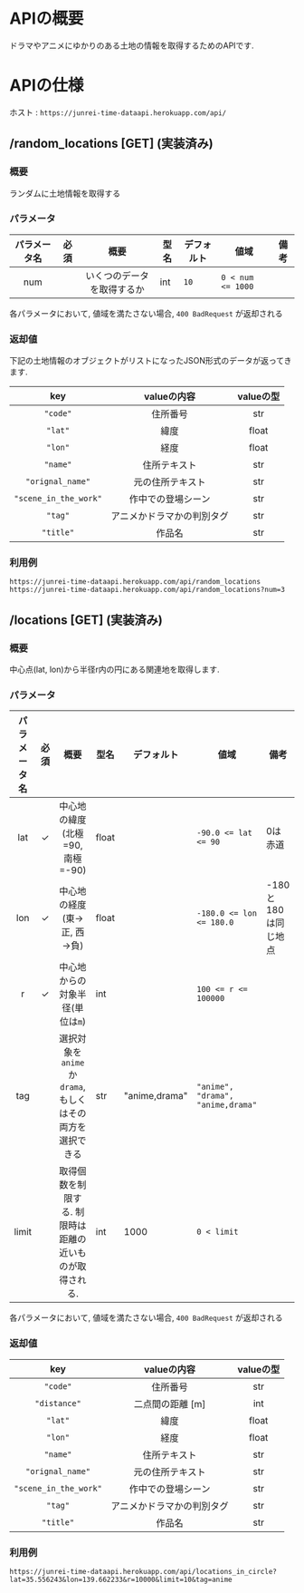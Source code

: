 # APIの概要

ドラマやアニメにゆかりのある土地の情報を取得するためのAPIです.


# APIの仕様

ホスト : `https://junrei-time-dataapi.herokuapp.com/api/`

## /random_locations [GET] (実装済み)

### 概要

ランダムに土地情報を取得する

### パラメータ

| パラメータ名 | 必須 |            概要            | 型名 | デフォルト | 値域              | 備考 |
|:------------:|:----:|:--------------------------:|------|------------|-------------------|------|
|     num      |      | いくつのデータを取得するか | int  | `10`       | `0 < num <= 1000` |      |

各パラメータにおいて, 値域を満たさない場合, `400 BadRequest` が返却される

### 返却値

下記の土地情報のオブジェクトがリストになったJSON形式のデータが返ってきます.

|          key          |        valueの内容         | valueの型 |
|:---------------------:|:--------------------------:|:---------:|
|       `"code"`        |          住所番号          |    str    |
|        `"lat"`        |            緯度            |   float   |
|        `"lon"`        |            経度            |   float   |
|       `"name"`        |        住所テキスト        |    str    |
|   `"orignal_name"`    |      元の住所テキスト      |    str    |
| `"scene_in_the_work"` |     作中での登場シーン     |    str    |
|        `"tag"`        | アニメかドラマかの判別タグ |    str    |
|       `"title"`       |           作品名           |    str    |

### 利用例

```
https://junrei-time-dataapi.herokuapp.com/api/random_locations
https://junrei-time-dataapi.herokuapp.com/api/random_locations?num=3
```

## /locations [GET] (実装済み)

### 概要

中心点(lat, lon)から半径r内の円にある関連地を取得します.

### パラメータ

| パラメータ名 | 必須 |                           概要                           | 型名  | デフォルト    | 値域                              | 備考                |
|:------------:|:----:|:--------------------------------------------------------:|-------|---------------|-----------------------------------|---------------------|
|     lat      |  ✓   |             中心地の緯度(北極=90, 南極=-90)              | float |               | `-90.0 <= lat <= 90`              | 0は赤道             |
|     lon      |  ✓   |                中心地の経度(東→正, 西→負)                | float |               | `-180.0 <= lon <= 180.0`          | -180と180は同じ地点 |
|      r       |  ✓   |             中心地からの対象半径(単位は`m`)              | int   |               | `100 <= r <= 100000`              |                     |
|     tag      |      | 選択対象を`anime`か`drama`, もしくはその両方を選択できる | str   | "anime,drama" | `"anime", "drama", "anime,drama"` |                     |
|    limit     |      | 取得個数を制限する. 制限時は距離の近いものが取得される.  | int   | 1000          | `0 < limit`                       |                     |



各パラメータにおいて, 値域を満たさない場合, `400 BadRequest` が返却される

### 返却値

|          key          |        valueの内容         | valueの型 |
|:---------------------:|:--------------------------:|:---------:|
|       `"code"`        |          住所番号          |    str    |
|     `"distance"`      |      二点間の距離 [m]      |    int    |
|        `"lat"`        |            緯度            |   float   |
|        `"lon"`        |            経度            |   float   |
|       `"name"`        |        住所テキスト        |    str    |
|   `"orignal_name"`    |      元の住所テキスト      |    str    |
| `"scene_in_the_work"` |     作中での登場シーン     |    str    |
|        `"tag"`        | アニメかドラマかの判別タグ |    str    |
|       `"title"`       |           作品名           |    str    |


### 利用例

```
https://junrei-time-dataapi.herokuapp.com/api/locations_in_circle?lat=35.556243&lon=139.662233&r=10000&limit=10&tag=anime
```